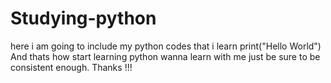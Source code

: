 # Studying-python
here i am going to include my python codes that i learn
print("Hello World") 
And thats how start learning python wanna learn with me just be sure to be consistent enough.
Thanks !!!
